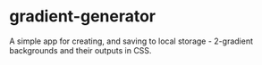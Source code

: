 # gradient-generator
A simple app for creating, and saving to local storage - 2-gradient backgrounds and their outputs in CSS.
